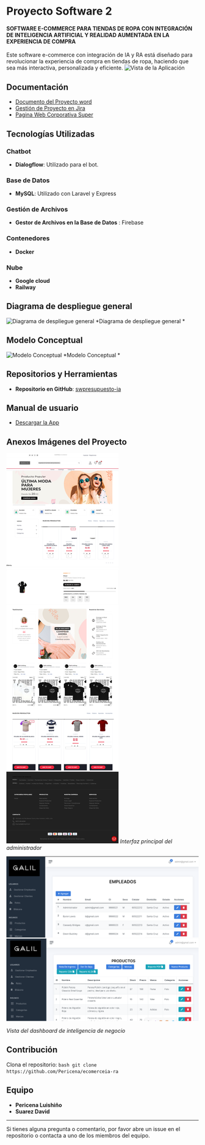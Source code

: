# Proyecto Software 2
#### SOFTWARE E-COMMERCE PARA TIENDAS DE ROPA CON INTEGRACIÓN DE INTELIGENCIA ARTIFICIAL Y REALIDAD AUMENTADA EN LA EXPERIENCIA DE COMPRA

Este software e-commerce con integración de IA y RA está diseñado para revolucionar la experiencia de compra en tiendas de ropa, haciendo que sea más interactiva, personalizada y eficiente.
![Vista de la Aplicación](screencapture/screencapture1.png)

## Documentación

- [Documento del Proyecto word](https://onedrive.live.com/edit?id=49BFED77B556DEF2!125773&resid=49BFED77B556DEF2!125773&ithint=file%2cdocx&authkey=!ACZ6M5lSlhtvmQ4&wdo=2&cid=49bfed77b556def2)
- [Gestión de Proyecto en Jira](https://supersoftware2.blogspot.com/)
- [Pagina Web Corporativa Super](https://supersoftware2.blogspot.com/)

## Tecnologías Utilizadas

### Chatbot
- **Dialogflow**: Utilizado para el bot.

### Base de Datos
- **MySQL**: Utilizado con Laravel y Express

### Gestión de Archivos
- **Gestor de Archivos en la Base de Datos** : Firebase

### Contenedores
- **Docker**

### Nube
- **Google cloud**
- **Railway**

## Diagrama de despliegue general 
![Diagrama de despliegue general ](screencapture/screencapture5.png) <!-- Reemplazar con la URL de tu imagen -->
*Diagrama de despliegue general *

## Modelo Conceptual
![Modelo Conceptual ](screencapture/screencapture6.png) <!-- Reemplazar con la URL de tu imagen. -->
*Modelo Conceptual *

## Repositorios y Herramientas

- **Repositorio en GitHub**: [swpresupuesto-ia](https://github.com/Pericena/ecomerceia-ra)

## Manual de usuario
- [Descargar la App](https://drive.google.com/file/d/1ezbsAwMqPHzvZD14QJBCWuZ0PcnHwmIL/view)


## Anexos Imágenes del Proyecto
![Interfaz Principal](screencapture/screencapture2.png) <!-- Reemplazar con la URL de tu imagen -->
*Interfaz principal del administrador*

![Dashboard](screencapture/screencapture3.png)
![Dashboard](screencapture/screencapture4.png)
 <!-- Reemplazar con la URL de tu imagen -->
*Vista del dashboard de inteligencia de negocio*

## Contribución
Clona el repositorio:
    ```bash
    git clone https://github.com/Pericena/ecomerceia-ra
    ```


## Equipo

- **Pericena Luishiño**
- **Suarez David** 
---

Si tienes alguna pregunta o comentario, por favor abre un issue en el repositorio o contacta a uno de los miembros del equipo.
